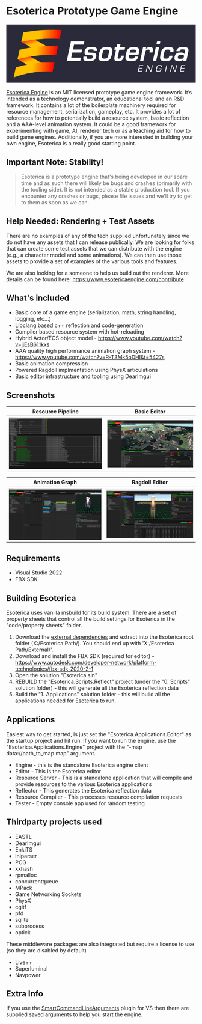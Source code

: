 # Esoterica Prototype Game Engine

![Esoterica Logo](Docs/EE_Logo.png)

[Esoterica Engine](https://www.esotericaengine.com) is an MIT licensed prototype game engine framework. It’s intended as a technology demonstrator, an educational tool and an R&D framework. It contains a lot of the boilerplate machinery required for resource management, serialization, gameplay, etc. It provides a lot of references for how to potentially build a resource system, basic reflection and a AAA-level animation system. It could be a good framework for experimenting with game, AI, renderer tech or as a teaching aid for how to build game engines. Additionally, if you are more interested in building your own engine, Esoterica is a really good starting point.

## Important Note: Stability!

>Esoterica is a prototype engine that's being developed in our spare time and as such there will likely be bugs and crashes (primarily with the tooling side). It is not intended as a stable production tool. If you encounter any crashes or bugs, please file issues and we'll try to get to them as soon as we can.

## Help Needed: Rendering + Test Assets

There are no examples of any of the tech supplied unfortunately since we do not have any assets that I can release publically. We are looking for folks that can create some test assets that we can distribute with the engine (e.g., a character model and some animations). We can then use those assets to provide a set of examples of the various tools and features.

We are also looking for a someone to help us build out the renderer. More details can be found here: https://www.esotericaengine.com/contribute

## What's included

* Basic core of a game engine (serialization, math, string handling, logging, etc...)
* Libclang based c++ reflection and code-generation
* Compiler based resource system with hot-reloading
* Hybrid Actor/ECS object model - <https://www.youtube.com/watch?v=jjEsB611kxs>
* AAA quality high performance animation graph system - <https://www.youtube.com/watch?v=R-T3Mk5oDHI&t=5427s>
* Basic animation compression
* Powered Ragdoll implmentation using PhysX articulations
* Basic editor infrastructure and tooling using DearImgui

## Screenshots

|Resource Pipeline | Basic Editor |
|:---:|:---:|
|![Esoterica Resource Server](Docs/EE_ResourceServer.png)|![Esoterica Editor](Docs/EE_Editor.png)|

| Animation Graph | Ragdoll Editor |
|:---:|:---:|
|![Esoterica Animation Graph](Docs/EE_AnimGraph.png)|![Esoterica Ragdoll](Docs/EE_Ragdoll.png)|

## Requirements

* Visual Studio 2022
* FBX SDK

## Building Esoterica

Esoterica uses vanilla msbuild for its build system. There are a set of property sheets that control all the build settings for Esoterica in the "code/property sheets" folder.

1. Download the [external dependencies](https://drive.google.com/file/d/1x0xCUjUimEg6ZAAZPEaOSSU-H0I6jgPU/view?usp=share_link) and extract into the Esoterica root folder (X:/Esoterica Path/). You should end up with 'X:/Esoterica Path/External/'.
2. Download and install the FBX SDK (required for editor) - <https://www.autodesk.com/developer-network/platform-technologies/fbx-sdk-2020-2-1>
3. Open the solution "Esoterica.sln"
4. REBUILD the "Esoterica.Scripts.Reflect" project (under the "0. Scripts" solution folder) - this will generate all the Esoterica reflection data
5. Build the "1. Applications" solution folder - this will build all the applications needed for Esoterica to run.

## Applications

Easiest way to get started, is just set the "Esoterica.Applications.Editor" as the startup project and hit run. If you want to run the engine, use the "Esoterica.Applications.Engine" project with the "-map data://path_to_map.map" argument.

* Engine - this is the standalone Esoterica engine client
* Editor - This is the Esoterica editor
* Resource Server - This is a standalone application that will compile and provide resources to the various Esoterica applications
* Reflector - This generates the Esoterica reflection data
* Resource Compiler - This processes resource compilation requests
* Tester - Empty console app used for random testing

## Thirdparty projects used

* EASTL
* DearImgui
* EnkiTS
* iniparser
* PCG
* xxhash
* rpmalloc
* concurrentqueue
* MPack
* Game Networking Sockets
* PhysX
* cgltf
* pfd
* sqlite
* subprocess
* optick

These middleware packages are also integrated but require a license to use (so they are disabled by default)

* Live++
* Superluminal
* Navpower

## Extra Info

If you use the [SmartCommandLineArguments](https://marketplace.visualstudio.com/items?itemName=MBulli.SmartCommandlineArguments) plugin for VS then there are supplied saved arguments to help you start the engine.
